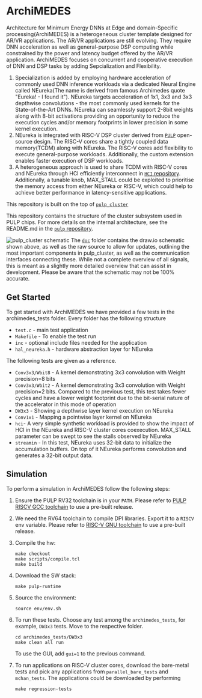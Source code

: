 # ArchiMEDES 

Architecture for Minimum Energy DNNs at Edge and domain-Specific processing(ArchiMEDES) is a heterogeneous cluster template designed for AR/VR applications. The AR/VR applications are still evolving. They require DNN acceleration as well as general-purpose DSP computing while constrained by the power and latency budget offered by the AR/VR application. ArchiMEDES focuses on concurrent and cooperative execution of DNN and DSP tasks by adding Sepcialization and Flexibility. 
1. Specialization is added by employing hardware acceleration of commonly used DNN inference workloads via a dedicated Neural Engine called NEureka(The name is derived from famous Archimedes quote "Eureka! - I found it"). NEureka targets acceleration of 1x1, 3x3 and 3x3 depthwise convolutions - the most commonly used kernels for the State-of-the-Art DNNs. NEureka can seamlessly support 2-8bit weights along with 8-bit activations providing an opportunity to reduce the execution cycles and/or memory footprints in lower precision in some kernel execution. 
2. NEureka is integrated with RISC-V DSP cluster derived from  [`PULP`](https://github.com/pulp-platform/pulp) open-source design. The RISC-V cores share a tightly coupled data memory(TCDM) along with NEureka. The RISC-V cores add flexibility to execute general-purpose workloads. Additionally, the custom extension enables faster execution of DSP workloads.
3. A heterogeneous approach is used to share TCDM with RISC-V cores and NEureka through HCI efficiently interconnect in [`HCI` repository](https://github.com/pulp-platform/hci.git). Additionally, a tunable knob, MAX_STALL could be exploited to prioritise the memory access from either NEureka or RISC-V, which could help to achieve better performance in latency-sensitive applications.

This repository is built on the top of [`pulp_cluster`](https://github.com/pulp-platform/pulp_cluster.git)

This repository contains the structure of the cluster subsystem
used in PULP chips. For more details on the internal architecture, see the
README.md in the [`pulp` repository](https://github.com/pulp-platform/pulp).

![pulp_cluster schematic](doc/PULP_CLUSTER.png)
The [`doc`](doc/) folder contains the draw.io schematic shown above, as well as
the raw source to allow for updates, outlining the most important components in
pulp_cluster, as well as the communication interfaces connecting these. While
not a complete overview of all signals, this is meant as a slightly more
detailed overview that can assist in development. Please be aware that the
schematic may not be 100% accurate.

## Get Started 
To get started with ArchiMEDES we have provided a few tests in the archimedes_tests folder. Every folder has the following structure 
- `test.c` - main test application
- `Makefile` - To enable the test run 
- `inc` - optional include files needed for the application 
- `hal_neureka.h` - hardware abstraction layer for NEureka 

The following tests are given as a reference. 
- `Conv3x3/Wbit8` - A kernel demonstrating 3x3 convolution with Weight precision=8 bits
- `Conv3x3/Wbit2` - A kernel demonstrating 3x3 convolution with Weight precision=2 bits. Compared to the previous test, this test takes fewer cycles and have a lower weight footprint due to the bit-serial nature of the accelerator in this mode of operation 
- `DW3x3` - Showing a depthwise layer kernel execution on NEureka
- `Conv1x1` - Mapping a pointwise layer kernel on NEureka  
- `hci`- A very simple synthetic workload is provided to show the impact of HCI in the NEureka and RISC-V cluster cores coexecution. MAX_STALL parameter can be swept to see the stalls observed by NEureka
- `streamin` - In this test, NEureka uses 32-bit data to initialize the accumulation buffers. On top of it NEureka performs convolution and generates a 32-bit output data. 


## Simulation

To perform a simulation in ArchiMEDES follow the following steps:

1. Ensure the PULP RV32 toolchain is in your `PATH`. Please refer to [PULP
   RISCV GCC toolchain](https://github.com/pulp-platform/pulp-riscv-gcc) to use
   a pre-built release.

2. We need the RV64 toolchain to compile DPI libraries. Export it to a `RISCV` env
   variable. Please refer to [RISC-V GNU
   toolchain](https://github.com/riscv-collab/riscv-gnu-toolchain/) to use a
   pre-built release.

3. Compile the hw:
   ```
   make checkout
   make scripts/compile.tcl
   make build
   ```
4. Download the SW stack:
	```
	make pulp-runtime
	```
5. Source the environment:
   ```
   source env/env.sh
   ```

6. To run these tests. Choose any test among the `archimedes_tests`, for example, `DW3x3` tests. 
   Move to the respective folder. 

   ```
   cd archimedes_tests/DW3x3
   make clean all run
   ```

   To use the GUI, add `gui=1` to the previous command.

7. To run applications on RISC-V cluster cores, download the bare-metal tests and pick any applications from `parallel_bare_tests` and `mchan_tests`. The applications could be downloaded by performing 
   ```
   make regression-tests 
   ```
